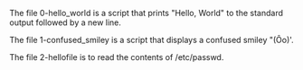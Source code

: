 The file 0-hello_world is a script that prints "Hello, World" to the standard output followed by a new line.

The file 1-confused_smiley is a script that displays a confused smiley "(Ôo)'.

The file 2-hellofile is to read the contents of /etc/passwd.
